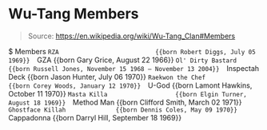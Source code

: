# Wu-Tang Members

> Source: https://en.wikipedia.org/wiki/Wu-Tang_Clan#Members

$ Members
    `RZA                           {{born Robert Diggs, July 05 1969}} 
    `GZA                           {{born Gary Grice, August 22 1966}} 
    `Ol' Dirty Bastard             {{born Russell Jones, November 15 1968 – November 13 2004}} 
    `Inspectah Deck                {{born Jason Hunter, July 06 1970}} 
    `Raekwon the Chef              {{born Corey Woods, January 12 1970}} 
    `U-God                         {{born Lamont Hawkins, October 11 1970}} 
    `Masta Killa                   {{born Elgin Turner, August 18 1969}} 
    `Method Man                    {{born Clifford Smith, March 02 1971}} 
    `Ghostface Killah              {{born Dennis Coles, May 09 1970}} 
    `Cappadonna                    {{born Darryl Hill, September 18 1969}} 

